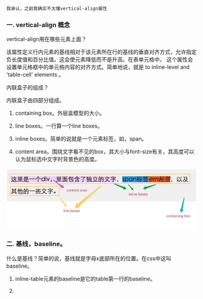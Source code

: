 
    我承认，之前我确实不太懂vertical-align属性

### 一. vertical-align 概念

 vertical-align用在哪些元素上面？

 该属性定义行内元素的基线相对于该元素所在行的基线的垂直对齐方式，允许指定负长度值和百分比值。这会使元素降低而不是升高。在表单元格中，
 这个属性会设置单元格框中的单元格内容的对齐方式。简单地说，就是 to inline-level and 'table-cell' elements 。

 内联盒子的组成？

 内联盒子由四部分组成。

 1. containing box。外层盒模型的大小。

 2. line boxes。一行算一个line boxes。

 3. inline boxes。简单的说就是一个元素标签，如，span。

 4. content area。围绕文字看不见的box，其大小与font-size有关，其高度可以认为鼠标选中文字时背景色的高度。

 ![内联盒子的组成](/img/va1.jpg)

### 二. 基线，baseline。

 什么是基线？简单的说，基线就是字母x底部所在的位置。在css中这叫baseline。

 1. inline-table元素的baseline是它的table第一行的baseline。

 2.
